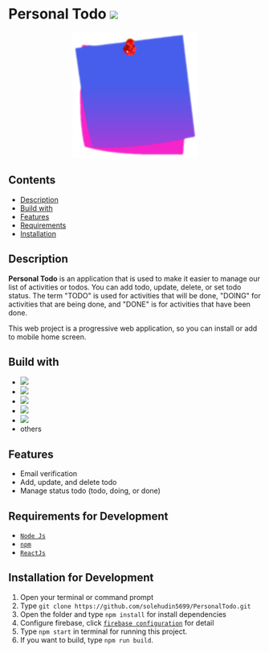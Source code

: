 # Personal Todo <img src="https://img.shields.io/badge/Build%20with-ReactJs-61dbfb?style=popout&logo=react">

<div align="center">
    <img width="250" src="./public/logo512.png">
</div>

## Contents

- [Description](#description)
- [Build with](#build-with)
- [Features](#features)
- [Requirements](#requirements-for-development)
- [Installation](#installation-for-development)

## Description

**Personal Todo** is an application that is used to make it easier to manage our
list of activities or todos. You can add todo, update, delete, or set todo
status. The term "TODO" is used for activities that will be done, "DOING" for
activities that are being done, and "DONE" is for activities that have been
done.

This web project is a progressive web application, so you can install or add to
mobile home screen.

## Build with

- <img src="https://img.shields.io/badge/ReactJs-17.x.x-61dbfb?style=popout&logo=react">
- <img src="https://img.shields.io/badge/Firebase-8.x.x-FFA611?style=popout&logo=firebase">
- <img src="https://img.shields.io/badge/MaterialUI-4.x.x-white?style=popout&logo=material-ui">
- <img src="https://img.shields.io/badge/Bootstrap-4.x.x-080135?style=popout&logo=react-bootstrap">
- <img src="https://img.shields.io/badge/Redux-4.x.x-764abc?style=popout&logo=redux">
- others

## Features

- Email verification
- Add, update, and delete todo
- Manage status todo (todo, doing, or done)

## Requirements for Development

- [`Node Js`](https://nodejs.org/en/)
- [`npm`](https://www.npmjs.com/get-npm)
- [`ReactJs`](https://reactjs.org/)

## Installation for Development

1. Open your terminal or command prompt
2. Type `git clone https://github.com/solehudin5699/PersonalTodo.git`
3. Open the folder and type `npm install` for install dependencies
4. Configure firebase, click [`firebase configuration`](https://reactjs.org/)
   for detail
5. Type `npm start` in terminal for running this project.
6. If you want to build, type `npm run build`.
